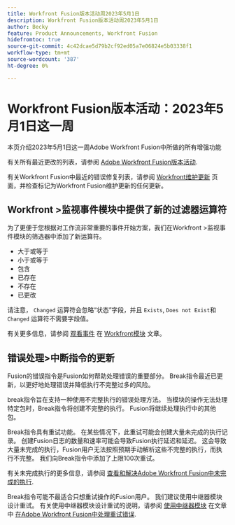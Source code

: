 ```yaml
---
title: Workfront Fusion版本活动周2023年5月1日
description: Workfront Fusion版本活动周2023年5月1日
author: Becky
feature: Product Announcements, Workfront Fusion
hidefromtoc: true
source-git-commit: 4c42dcae5d79b2cf92ed05a7e06824e5b03338f1
workflow-type: tm+mt
source-wordcount: '387'
ht-degree: 0%

---
```


# Workfront Fusion版本活动：2023年5月1日这一周

本页介绍2023年5月1日这一周Adobe Workfront Fusion中所做的所有增强功能

有关所有最近更改的列表，请参阅 [Adobe Workfront Fusion版本活动](../../../product-announcements/product-releases/fusion-release-activity/fusion-release-activity.md).

有关Workfront Fusion中最近的错误修复列表，请参阅 [Workfront维护更新](https://experienceleague.adobe.com/docs/workfront-known-issues/releases/current-updates.html) 页面，并检查标记为Workfront Fusion维护更新的任何更新。

## Workfront >监视事件模块中提供了新的过滤器运算符

为了更便于您根据对工作流非常重要的事件开始方案，我们在Workfront >监视事件模块的筛选器中添加了新运算符。

* 大于或等于
* 小于或等于
* 包含
* 已存在
* 不存在
* 已更改

请注意， `Changed` 运算符会忽略“状态”字段，并且 `Exists`, `Does not Exist`和 `Changed` 运算符不需要字段值。

有关更多信息，请参阅 [观看事件](/help/quicksilver/workfront-fusion/apps-and-their-modules/workfront-modules.md#watch-events) 在 [Workfront模块](/help/quicksilver/workfront-fusion/apps-and-their-modules/workfront-modules.md) 文章。

<!--

## Locate and manage locked scenarios

In some cases, a scenario might be temporarily locked by the [!DNL Workfront Fusion] engineering team because the scenario is causing performance or other issues. Now, you can tell which scenario is locked, and unlock it from inside Fusion. 

Previously, there was no visual indication of locked scenarios, and no way for users to unlock them.

>[!IMPORTANT]
>
>Unlocking a scenario manually can cause errors in a scenario's executions. Scenarios will be automatically unlocked 2-4 hours from the time it was locked.

For more information, see [View and manage locked scenarios in Adobe Workfront Fusion](help\quicksilver\workfront-fusion\scenarios\view-and-manage-locked-scenarios.md).

-->

## 错误处理>中断指令的更新

Fusion的错误指令是Fusion如何帮助处理错误的重要部分。 Break指令最近已更新，以更好地处理错误并降低执行不完整过多的风险。

break指令旨在支持一种使用不完整执行的错误处理方法。 当模块的操作无法处理特定包时，Break指令将创建不完整的执行。 Fusion将继续处理执行中的其他包。

Break指令具有重试功能。 在某些情况下，此重试可能会创建大量未完成的执行记录。 创建Fusion日志的数量和速率可能会导致Fusion执行延迟和延迟。 这会导致大量未完成的执行，Fusion用户无法按照预期手动解析这些不完整的执行，而执行不完整。 我们向Break指令中添加了上限100次重试。

有关未完成执行的更多信息，请参阅 [查看和解决Adobe Workfront Fusion中未完成的执行](/help/quicksilver/workfront-fusion/scenarios/view-and-resolve-incomplete-executions.md).

Break指令可能不最适合只想重试操作的Fusion用户。 我们建议使用中继器模块设计重试。 有关使用中继器模块设计重试的说明，请参阅 [使用中继器模块](/help/quicksilver/workfront-fusion/errors/retry.md#use-the-repeater-module) 在文章中 [在Adobe Workfront Fusion中处理重试错误](/help/quicksilver/workfront-fusion/errors/retry.md).
